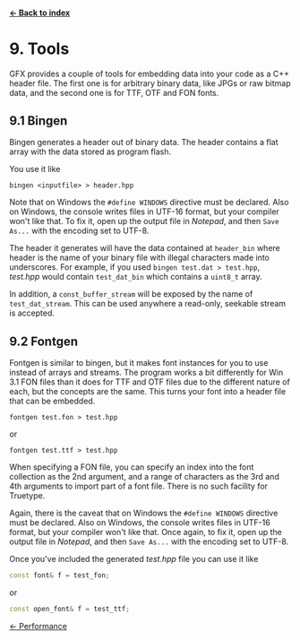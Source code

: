 #### [← Back to index](index.md)

<a name="9"></a>

# 9. Tools

GFX provides a couple of tools for embedding data into your code as a C++ header file. The first one is for arbitrary binary data, like JPGs or raw bitmap data, and the second one is for TTF, OTF and FON fonts.

<a name="9.1"></a>

## 9.1 Bingen

Bingen generates a header out of binary data. The header contains a flat array with the data stored as program flash.

You use it like
```
bingen <inputfile> > header.hpp
```
Note that on Windows the `#define WINDOWS` directive must be declared. Also on Windows, the console writes files in UTF-16 format, but your compiler won't like that. To fix it, open up the output file in *Notepad*, and then `Save As...` with the encoding set to UTF-8.

The header it generates will have the data contained at `header_bin` where header is the name of your binary file with illegal characters made into underscores. For example, if you used `bingen test.dat > test.hpp`, *test.hpp* would contain `test_dat_bin` which contains a `uint8_t` array.

In addition, a `const_buffer_stream` will be exposed by the name of `test_dat_stream`. This can be used anywhere a read-only, seekable stream is accepted.

<a name="9.2"></a>

## 9.2 Fontgen

Fontgen is similar to bingen, but it makes font instances for you to use instead of arrays and streams. The program works a bit differently for Win 3.1 FON files than it does for TTF and OTF files due to the different nature of each, but the concepts are the same. This turns your font into a header file that can be embedded.

```
fontgen test.fon > test.hpp
```
or
```
fontgen test.ttf > test.hpp
```
When specifying a FON file, you can specify an index into the font collection as the 2nd argument, and a range of characters as the 3rd and 4th arguments to import part of a font file. There is no such facility for Truetype.

Again, there is the caveat that on Windows the `#define WINDOWS` directive must be declared. Also on Windows, the console writes files in UTF-16 format, but your compiler won't like that. Once again, to fix it, open up the output file in *Notepad*, and then `Save As...` with the encoding set to UTF-8.

Once you've included the generated *test.hpp* file you can use it like

```cpp
const font& f = test_fon;
```
or
```cpp
const open_font& f = test_ttf;
```

[← Performance](performance.md)

